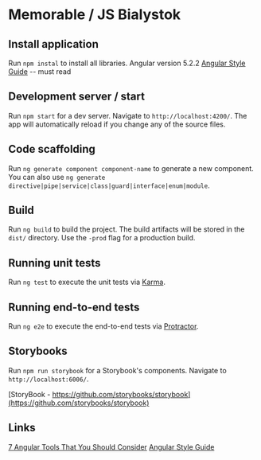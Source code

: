 # Memorable / JS Bialystok

## Install application

Run `npm instal` to install all libraries. Angular version 5.2.2
[Angular Style Guide](https://angular.io/guide/styleguide) -- must read

## Development server / start

Run `npm start` for a dev server. Navigate to `http://localhost:4200/`. The app will automatically reload if you change any of the source files.

## Code scaffolding

Run `ng generate component component-name` to generate a new component. You can also use `ng generate directive|pipe|service|class|guard|interface|enum|module`.

## Build

Run `ng build` to build the project. The build artifacts will be stored in the `dist/` directory. Use the `-prod` flag for a production build.

## Running unit tests

Run `ng test` to execute the unit tests via [Karma](https://karma-runner.github.io).

## Running end-to-end tests

Run `ng e2e` to execute the end-to-end tests via [Protractor](http://www.protractortest.org/).

## Storybooks

Run `npm run storybook` for a Storybook's components. Navigate to `http://localhost:6006/`.

[StoryBook - https://github.com/storybooks/storybook](https://github.com/storybooks/storybook)

## Links

[7 Angular Tools That You Should Consider](http://blog.mgechev.com/2017/04/23/angular-tooling-codelyzer-angular-cli-ngrev/)
[Angular Style Guide](https://angular.io/guide/styleguide)

